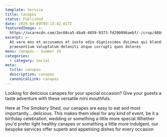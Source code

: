 ```yaml
---
template: Service
title: Canapés
status: Published
date: 2020-04-09T00:15:42.017Z
featuredImage: >-
  https://ucarecdn.com/2ec60ca5-4ba9-4859-9373-fd290896aebf/-/crop/480x258/0,179/-/preview/
excerpt: >-
  At vero eos et accusamus et iusto odio dignissimos ducimus qui blanditiis
  praesentium voluptatum deleniti atque corrupti quos dolores
menu: Canapés - Summer 19
categories:
  - category: Social
meta:
  title: canapes
  description: canapes
  canonicalLink: canapes
---
```


Looking for delicious canapes for your special occasion? Give your guests a taste adventure with these versatile mini mouthfuls.

Here at The Smokery Shed, our canapes are easy to eat and most importantly….delicious. This makes them ideal for any kind of event, be it a birthday celebration, wedding or something a little more special.Whether you'd prefer light healthy canapes or something a little more indulgent, our bespoke services offer superb and appetising dishes for every occasion
